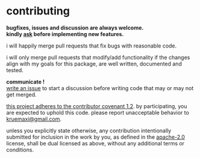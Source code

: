 # contributing

**bugfixes, issues and discussion are always welcome.  
kindly [ask](https://github.com/snd/strider/issues/new) before implementing new features.**

i will happily merge pull requests that fix bugs with reasonable code.

i will only merge pull requests that modify/add functionality
if the changes align with my goals for this package,
are well written, documented and tested.

**communicate !**  
[write an issue](https://github.com/snd/strider/issues/new) to start a discussion before writing code that may or may not get merged.

[this project adheres to the contributor covenant 1.2](code_of_conduct.md). by participating, you are expected to uphold this code. please report unacceptable behavior to kruemaxi@gmail.com.

unless you explicitly state otherwise, any contribution intentionally
submitted for inclusion in the work by you, as defined in the [apache-2.0](license-apache)
license, shall be dual licensed as above, without any additional terms or
conditions.
